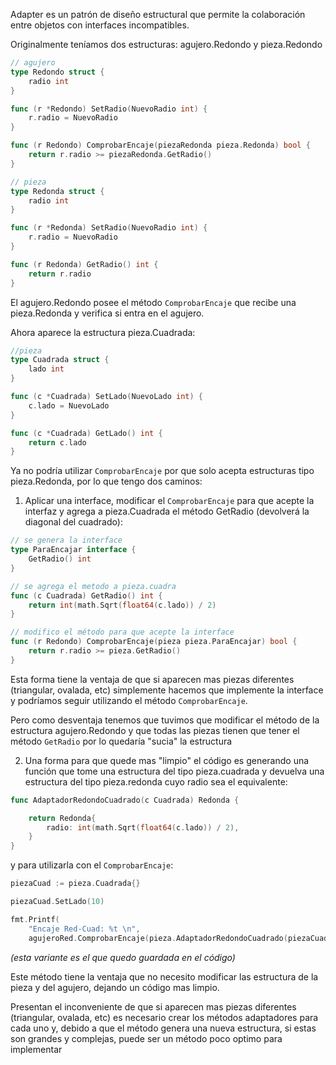 Adapter es un patrón de diseño estructural que permite la colaboración entre objetos con interfaces incompatibles.

Originalmente teníamos dos estructuras: agujero.Redondo y pieza.Redondo

```go
// agujero
type Redondo struct {
	radio int
}

func (r *Redondo) SetRadio(NuevoRadio int) {
	r.radio = NuevoRadio
}

func (r Redondo) ComprobarEncaje(piezaRedonda pieza.Redonda) bool {
	return r.radio >= piezaRedonda.GetRadio()
}

```

```go
// pieza
type Redonda struct {
	radio int
}

func (r *Redonda) SetRadio(NuevoRadio int) {
	r.radio = NuevoRadio
}

func (r Redonda) GetRadio() int {
	return r.radio
}

```

El agujero.Redondo posee el método `ComprobarEncaje` que recibe una pieza.Redonda y verifica si entra en el agujero.

Ahora aparece la estructura pieza.Cuadrada: 

```go
//pieza
type Cuadrada struct {
	lado int
}

func (c *Cuadrada) SetLado(NuevoLado int) {
	c.lado = NuevoLado
}

func (c *Cuadrada) GetLado() int {
	return c.lado
}

```

Ya no podría utilizar `ComprobarEncaje` por que solo acepta estructuras tipo pieza.Redonda, por lo que tengo dos caminos:

1. Aplicar una interface, modificar el `ComprobarEncaje` para que acepte la interfaz y agrega a pieza.Cuadrada el método GetRadio (devolverá la diagonal del cuadrado):

```go
// se genera la interface
type ParaEncajar interface {
	GetRadio() int
}
```
```go
// se agrega el metodo a pieza.cuadra
func (c Cuadrada) GetRadio() int {
	return int(math.Sqrt(float64(c.lado)) / 2)
}
```

```go
// modifico el método para que acepte la interface
func (r Redondo) ComprobarEncaje(pieza pieza.ParaEncajar) bool {
	return r.radio >= pieza.GetRadio()
}
```

Esta forma tiene la ventaja de que si aparecen mas piezas diferentes (triangular, ovalada, etc) simplemente hacemos que implemente la interface y podríamos seguir utilizando el método `ComprobarEncaje`.

Pero como desventaja tenemos que tuvimos que modificar el método de la estructura agujero.Redondo y que todas las piezas tienen que tener el método `GetRadio` por lo quedaría "sucia" la estructura

2. Una forma para que quede mas "limpio" el código es generando una función que tome una estructura del tipo
pieza.cuadrada y devuelva una estructura del tipo
pieza.redonda cuyo radio sea el equivalente:

```go
func AdaptadorRedondoCuadrado(c Cuadrada) Redonda {

	return Redonda{
		radio: int(math.Sqrt(float64(c.lado)) / 2),
	}
}
```
y para utilizarla con el `ComprobarEncaje`:

```go
piezaCuad := pieza.Cuadrada{}

piezaCuad.SetLado(10)

fmt.Printf(
    "Encaje Red-Cuad: %t \n",
    agujeroRed.ComprobarEncaje(pieza.AdaptadorRedondoCuadrado(piezaCuad)))

```
_(esta variante es el que quedo guardada en el código)_

Este método tiene la ventaja que no necesito modificar las estructura de la pieza y del agujero, dejando un código mas limpio.

Presentan el inconveniente de que si aparecen mas piezas diferentes (triangular, ovalada, etc) es necesario crear los métodos adaptadores para cada uno y, debido a que el método genera una nueva estructura, si estas son grandes y complejas, puede ser un método poco optimo para implementar